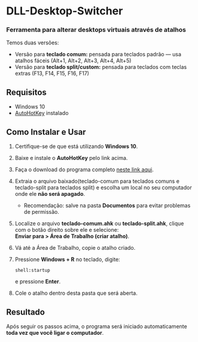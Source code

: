 # DLL-Desktop-Switcher
### Ferramenta para alterar desktops virtuais através de atalhos

Temos duas versões:

 - Versão para **teclado comum:** pensada para teclados padrão — usa atalhos fáceis (Alt+1, Alt+2, Alt+3, Alt+4, Alt+5)
 - Versão para **teclado split/custom:** pensada para teclados com teclas extras (F13, F14, F15, F16, F17)

## Requisitos

- Windows 10
- [AutoHotKey](https://www.autohotkey.com/) instalado

## Como Instalar e Usar

1. Certifique-se de que está utilizando **Windows 10**.  
2. Baixe e instale o **AutoHotKey** pelo link acima.  
3. Faça o download do programa completo [neste link aqui](https://github.com/Jhonatan-de-Souza/DLL-Desktop-Switcher/releases).  
4. Extraia o arquivo baixado(teclado-comum para teclados comuns e teclado-split para teclados split) e escolha um local no seu computador onde ele **não será apagado**.  
   - Recomendação: salve na pasta **Documentos** para evitar problemas de permissão.  
5. Localize o arquivo **teclado-comum.ahk** ou **teclado-split.ahk**, clique com o botão direito sobre ele e selecione:  
   **Enviar para > Área de Trabalho (criar atalho)**.  
6. Vá até a Área de Trabalho, copie o atalho criado.  
7. Pressione **Windows + R** no teclado, digite:  

   ```
   shell:startup
   ```

   e pressione **Enter**.  
8. Cole o atalho dentro desta pasta que será aberta.  

## Resultado

Após seguir os passos acima, o programa será iniciado automaticamente **toda vez que você ligar o computador**.

